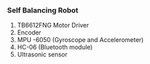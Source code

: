 ### Self Balancing Robot 

1. TB6612FNG Motor Driver
2. Encoder
3. MPU -6050 (Gyroscope and Accelerometer)
4. HC-06 (Bluetooth module)
5. Ultrasonic sensor